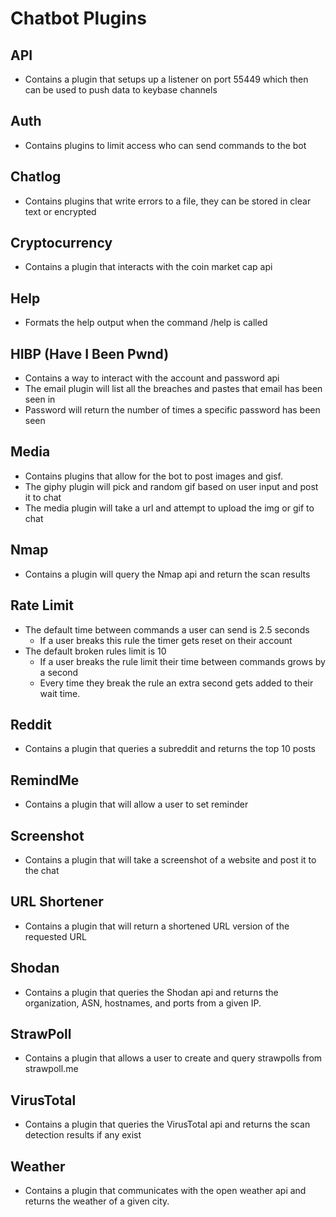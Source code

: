 # Chatbot Plugins

## API

* Contains a plugin that setups up a listener on port 55449 which then can be used to push data to keybase channels

## Auth

* Contains plugins to limit access who can send commands to the bot

## Chatlog

* Contains plugins that write errors to a file, they can be stored in clear text or encrypted

## Cryptocurrency

* Contains a plugin that interacts with the coin market cap api

## Help

* Formats the help output when the command /help is called

## HIBP (Have I Been Pwnd)

* Contains a way to interact with the account and password api
* The email plugin will list all the breaches and pastes that email has been seen in
* Password will return the number of times a specific password has been seen

## Media

* Contains plugins that allow for the bot to post images and gisf.
* The giphy plugin will pick and random gif based on user input and post it to chat
* The media plugin will take a url and attempt to upload the img or gif to chat

## Nmap

* Contains a plugin will query the Nmap api and return the scan results

## Rate Limit

* The default time between commands a user can send is 2.5 seconds
    * If a user breaks this rule the timer gets reset on their account
* The default broken rules limit is 10
    * If a user breaks the rule limit their time between commands grows by a second
    * Every time they break the rule an extra second gets added to their wait time.

## Reddit

* Contains a plugin that queries a subreddit and returns the top 10 posts

## RemindMe

* Contains a plugin that will allow a user to set reminder

## Screenshot

* Contains a plugin that will take a screenshot of a website and post it to the chat

## URL Shortener

* Contains a plugin that will return a shortened URL version of the requested URL

## Shodan

* Contains a plugin that queries the Shodan api and returns the organization, ASN, hostnames, and ports from a given IP.

## StrawPoll

* Contains a plugin that allows a user to create and query strawpolls from strawpoll.me

## VirusTotal

* Contains a plugin that queries the VirusTotal api and returns the scan detection results if any exist

## Weather

* Contains a plugin that communicates with the open weather api and returns the weather of a given city.